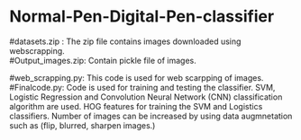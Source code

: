# Normal-Pen-Digital-Pen-classifier
#datasets.zip : The zip file contains images downloaded using webscrapping.  
#Output_images.zip: Contain pickle file of images. 

#web_scrapping.py: This code is used for web scarpping of images.   
#Finalcode.py: Code is used for training and testing the classifier. SVM, Logistic Regression and Convolution Neural Network (CNN) classification algorithm are used. HOG features for training the SVM and Logistics classifiers. Number of images can be increased by using data augmnetation such as (flip, blurred, sharpen images.)

